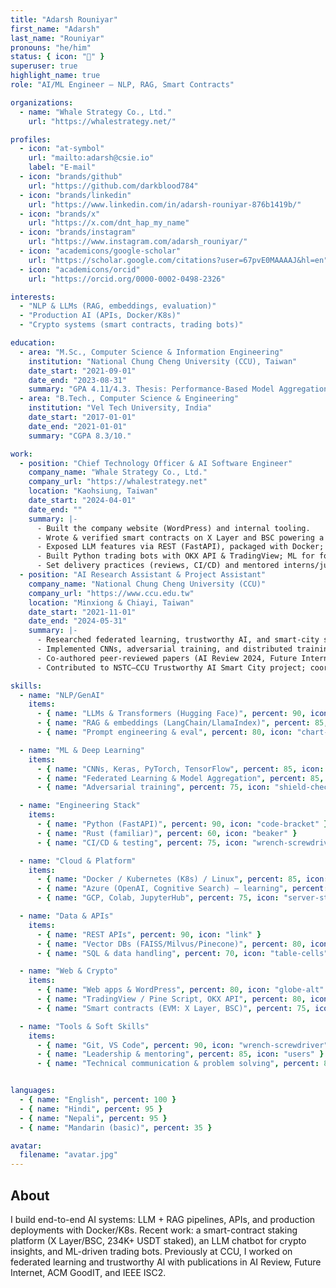 ```yaml
---
title: "Adarsh Rouniyar"
first_name: "Adarsh"
last_name: "Rouniyar"
pronouns: "he/him"
status: { icon: "🚀" }
superuser: true
highlight_name: true
role: "AI/ML Engineer — NLP, RAG, Smart Contracts"

organizations:
  - name: "Whale Strategy Co., Ltd."
    url: "https://whalestrategy.net/"

profiles:
  - icon: "at-symbol"
    url: "mailto:adarsh@csie.io"
    label: "E-mail"
  - icon: "brands/github"
    url: "https://github.com/darkblood784"
  - icon: "brands/linkedin"
    url: "https://www.linkedin.com/in/adarsh-rouniyar-876b1419b/"
  - icon: "brands/x"
    url: "https://x.com/dnt_hap_my_name"
  - icon: "brands/instagram"
    url: "https://www.instagram.com/adarsh_rouniyar/"
  - icon: "academicons/google-scholar"
    url: "https://scholar.google.com/citations?user=67pvE0MAAAAJ&hl=en"
  - icon: "academicons/orcid"
    url: "https://orcid.org/0000-0002-0498-2326"

interests:
  - "NLP & LLMs (RAG, embeddings, evaluation)"
  - "Production AI (APIs, Docker/K8s)"
  - "Crypto systems (smart contracts, trading bots)"

education:
  - area: "M.Sc., Computer Science & Information Engineering"
    institution: "National Chung Cheng University (CCU), Taiwan"
    date_start: "2021-09-01"
    date_end: "2023-08-31"
    summary: "GPA 4.11/4.3. Thesis: Performance-Based Model Aggregation in Federated Learning for Image-Based AQI Classification."
  - area: "B.Tech., Computer Science & Engineering"
    institution: "Vel Tech University, India"
    date_start: "2017-01-01"
    date_end: "2021-01-01"
    summary: "CGPA 8.3/10."

work:
  - position: "Chief Technology Officer & AI Software Engineer"
    company_name: "Whale Strategy Co., Ltd."
    company_url: "https://whalestrategy.net"
    location: "Kaohsiung, Taiwan"
    date_start: "2024-04-01"
    date_end: ""
    summary: |-
      - Built the company website (WordPress) and internal tooling.
      - Wrote & verified smart contracts on X Layer and BSC powering a staking platform (234K+ USDT staked).
      - Exposed LLM features via REST (FastAPI), packaged with Docker; implemented RAG pipelines (embeddings, vector store, prompt orchestration).
      - Built Python trading bots with OKX API & TradingView; ML for forecasting & anomaly detection.
      - Set delivery practices (reviews, CI/CD) and mentored interns/juniors.
  - position: "AI Research Assistant & Project Assistant"
    company_name: "National Chung Cheng University (CCU)"
    company_url: "https://www.ccu.edu.tw"
    location: "Minxiong & Chiayi, Taiwan"
    date_start: "2021-11-01"
    date_end: "2024-05-31"
    summary: |-
      - Researched federated learning, trustworthy AI, and smart-city systems.
      - Implemented CNNs, adversarial training, and distributed training (TensorFlow, PyTorch).
      - Co-authored peer-reviewed papers (AI Review 2024, Future Internet 2023, ACM GoodIT 2023, IEEE ISC2 2022).
      - Contributed to NSTC–CCU Trustworthy AI Smart City project; coordinated with partners in India & Taiwan.

skills:
  - name: "NLP/GenAI"
    items:
      - { name: "LLMs & Transformers (Hugging Face)", percent: 90, icon: "academic-cap" }
      - { name: "RAG & embeddings (LangChain/LlamaIndex)", percent: 85, icon: "magnifying-glass" }
      - { name: "Prompt engineering & eval", percent: 80, icon: "chart-bar" }

  - name: "ML & Deep Learning"
    items:
      - { name: "CNNs, Keras, PyTorch, TensorFlow", percent: 85, icon: "cube-transparent" }
      - { name: "Federated Learning & Model Aggregation", percent: 85, icon: "arrows-right-left" }
      - { name: "Adversarial training", percent: 75, icon: "shield-check" }

  - name: "Engineering Stack"
    items:
      - { name: "Python (FastAPI)", percent: 90, icon: "code-bracket" }
      - { name: "Rust (familiar)", percent: 60, icon: "beaker" }
      - { name: "CI/CD & testing", percent: 75, icon: "wrench-screwdriver" }

  - name: "Cloud & Platform"
    items:
      - { name: "Docker / Kubernetes (K8s) / Linux", percent: 85, icon: "squares-2x2" }
      - { name: "Azure (OpenAI, Cognitive Search) — learning", percent: 70, icon: "cloud" }
      - { name: "GCP, Colab, JupyterHub", percent: 75, icon: "server-stack" }

  - name: "Data & APIs"
    items:
      - { name: "REST APIs", percent: 90, icon: "link" }
      - { name: "Vector DBs (FAISS/Milvus/Pinecone)", percent: 80, icon: "database" }
      - { name: "SQL & data handling", percent: 70, icon: "table-cells" }

  - name: "Web & Crypto"
    items:
      - { name: "Web apps & WordPress", percent: 80, icon: "globe-alt" }
      - { name: "TradingView / Pine Script, OKX API", percent: 80, icon: "chart-bar" }
      - { name: "Smart contracts (EVM: X Layer, BSC)", percent: 75, icon: "lock-closed" }

  - name: "Tools & Soft Skills"
    items:
      - { name: "Git, VS Code", percent: 90, icon: "wrench-screwdriver" }
      - { name: "Leadership & mentoring", percent: 85, icon: "users" }
      - { name: "Technical communication & problem solving", percent: 85, icon: "chat-bubble-left-right" }


languages:
  - { name: "English", percent: 100 }
  - { name: "Hindi", percent: 95 }
  - { name: "Nepali", percent: 95 }
  - { name: "Mandarin (basic)", percent: 35 }

avatar:
  filename: "avatar.jpg"
---
```


## About

I build end-to-end AI systems: LLM + RAG pipelines, APIs, and production deployments with Docker/K8s. Recent work: a smart-contract staking platform (X Layer/BSC, 234K+ USDT staked), an LLM chatbot for crypto insights, and ML-driven trading bots. Previously at CCU, I worked on federated learning and trustworthy AI with publications in AI Review, Future Internet, ACM GoodIT, and IEEE ISC2.
